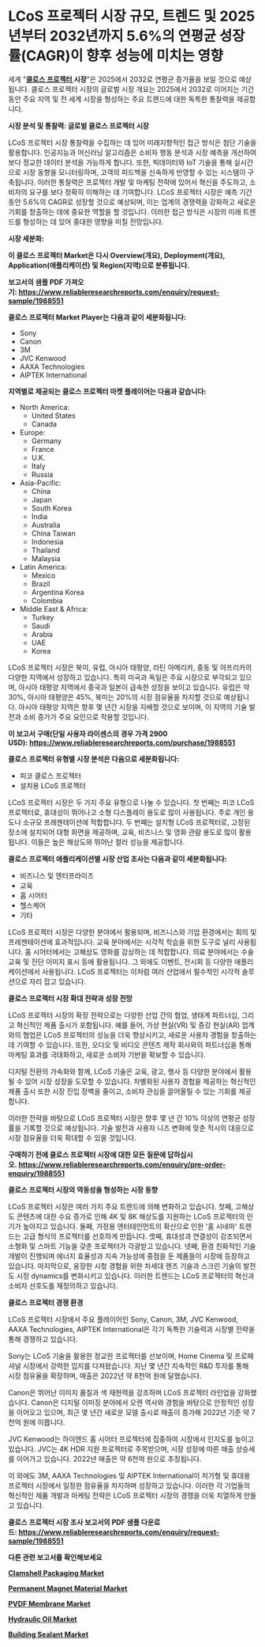 <p><h1>LCoS 프로젝터 시장 규모, 트렌드 및 2025년부터 2032년까지 5.6%의 연평균 성장률(CAGR)이 향후 성능에 미치는 영향</h1></p><p>세계 "<strong><a href="https://www.reliableresearchreports.com/lcos-projector-r1988551?utm_campaign=105&utm_medium=8&utm_source=Github&utm_content=ia&utm_term=01042025&utm_id=lcos-projector">클로스 프로젝터&nbsp;</a></strong><strong>시장</strong>"은 2025에서 2032로 연평균 증가율을 보일 것으로 예상됩니다. 클로스 프로젝터 시장의 글로벌 시장 개요는 2025에서 2032로 이어지는 기간 동안 주요 지역 및 전 세계 시장을 형성하는 주요 트렌드에 대한 독특한 통찰력을 제공합니다.</p>
<p><strong>시장 분석 및 통찰력: 글로벌 클로스 프로젝터 시장</strong></p>
<p><p>LCoS 프로젝터 시장 통찰력을 수집하는 데 있어 미래지향적인 접근 방식은 첨단 기술을 활용합니다. 인공지능과 머신러닝 알고리즘은 소비자 행동 분석과 시장 예측을 개선하여 보다 정교한 데이터 분석을 가능하게 합니다. 또한, 빅데이터와 IoT 기술을 통해 실시간으로 시장 동향을 모니터링하며, 고객의 피드백을 신속하게 반영할 수 있는 시스템이 구축됩니다. 이러한 통찰력은 프로젝터 개발 및 마케팅 전략에 있어서 혁신을 주도하고, 소비자의 요구를 보다 정확히 이해하는 데 기여합니다. LCoS 프로젝터 시장은 예측 기간 동안 5.6%의 CAGR로 성장할 것으로 예상되며, 이는 업계의 경쟁력을 강화하고 새로운 기회를 창출하는 데에 중요한 역할을 할 것입니다. 이러한 접근 방식은 시장의 미래 트렌드를 형성하는 데 있어 중대한 영향을 미칠 전망입니다.</p><a href="%7CAUTHORITHY_DOMAIN_URL%7C?utm_campaign=105&utm_medium=8&utm_source=Github&utm_content=ia&utm_term=01042025&utm_id=lcos-projector"></a></p>
<p><strong>시장 세분화:</strong></p>
<p><strong>이 클로스 프로젝터 Market은 다시 Overview(개요), Deployment(개요), Application(애플리케이션) 및 Region(지역)으로 분류됩니다.</strong></p>
<p><strong>보고서의 샘플 PDF 가져오기:&nbsp;<a href="https://www.reliableresearchreports.com/enquiry/request-sample/1988551?utm_campaign=105&utm_medium=8&utm_source=Github&utm_content=ia&utm_term=01042025&utm_id=lcos-projector">https://www.reliableresearchreports.com/enquiry/request-sample/1988551</a></strong><strong></strong></p>
<p><strong>클로스 프로젝터 Market Player는 다음과 같이 세분화됩니다:</strong></p>
<p><ul><li>Sony</li><li>Canon</li><li>3M</li><li>JVC Kenwood</li><li>AAXA Technologies</li><li>AIPTEK International</li></ul></p>
<p><strong>지역별로 제공되는 클로스 프로젝터 마켓 플레이어는 다음과 같습니다:</strong></p>
<p><ul>
    <li>
        North America:
        <ul>
            <li>United States</li>
            <li>Canada</li>
        </ul>
    </li>
    <li>
        Europe:
        <ul>
            <li>Germany</li>
            <li>France</li>
            <li>U.K.</li>
            <li>Italy</li>
            <li>Russia</li>
        </ul>
    </li>
    <li>
        Asia-Pacific:
        <ul>
            <li>China</li>
            <li>Japan</li>
            <li>South Korea</li>
            <li>India</li>
            <li>Australia</li>
            <li>China Taiwan</li>
            <li>Indonesia</li>
            <li>Thailand</li>
            <li>Malaysia</li>
        </ul>
    </li>
    <li>
        Latin America:
        <ul>
            <li>Mexico</li>
            <li>Brazil</li>
            <li>Argentina Korea</li>
            <li>Colombia</li>
        </ul>
    </li>
    <li>
        Middle East & Africa:
        <ul>
            <li>Turkey</li>
            <li>Saudi</li>
            <li>Arabia</li>
            <li>UAE</li>
            <li>Korea</li>
        </ul>
    </li>
    </ul></p>
<p><p>LCoS 프로젝터 시장은 북미, 유럽, 아시아 태평양, 라틴 아메리카, 중동 및 아프리카의 다양한 지역에서 성장하고 있습니다. 특히 미국과 독일은 주요 시장으로 부각되고 있으며, 아시아 태평양 지역에서 중국과 일본이 급속한 성장을 보이고 있습니다. 유럽은 약 30%, 아시아 태평양은 45%, 북미는 20%의 시장 점유율을 차지할 것으로 예상됩니다. 아시아 태평양 지역은 향후 몇 년간 시장을 지배할 것으로 보이며, 이 지역의 기술 발전과 소비 증가가 주요 요인으로 작용할 것입니다.</p></p>
<p><strong>이 보고서 구매(단일 사용자 라이센스의 경우 가격 2900 USD):&nbsp;<a href="https://www.reliableresearchreports.com/purchase/1988551?utm_campaign=105&utm_medium=8&utm_source=Github&utm_content=ia&utm_term=01042025&utm_id=lcos-projector">https://www.reliableresearchreports.com/purchase/1988551</a></strong></p>
<p><strong>클로스 프로젝터 유형별 시장 분석은 다음으로 세분화됩니다:</strong></p>
<p><ul><li>피코 클로스 프로젝터</li><li>설치용 LCoS 프로젝터</li></ul></p>
<p><p>LCoS 프로젝터 시장은 두 가지 주요 유형으로 나눌 수 있습니다. 첫 번째는 피코 LCoS 프로젝터로, 휴대성이 뛰어나고 소형 디스플레이 용도로 많이 사용됩니다. 주로 개인 용도나 소규모 프레젠테이션에 적합합니다. 두 번째는 설치형 LCoS 프로젝터로, 고정된 장소에 설치되어 대형 화면을 제공하며, 교육, 비즈니스 및 영화 관람 용도로 많이 활용됩니다. 이들은 높은 해상도와 뛰어난 컬러 성능을 제공합니다.</p></p>
<p><strong>클로스 프로젝터 애플리케이션별 시장 산업 조사는 다음과 같이 세분화됩니다:</strong></p>
<p><ul><li>비즈니스 및 엔터프라이즈</li><li>교육</li><li>홈 시어터</li><li>헬스케어</li><li>기타</li></ul></p>
<p><p>LCoS 프로젝터 시장은 다양한 분야에서 활용되며, 비즈니스와 기업 환경에서는 회의 및 프레젠테이션에 효과적입니다. 교육 분야에서는 시각적 학습을 위한 도구로 널리 사용됩니다. 홈 시어터에서는 고해상도 영화를 감상하는 데 적합합니다. 의료 분야에서는 수술 교육 및 진단 이미지 표시 등에 활용됩니다. 그 외에도 이벤트, 전시회 등 다양한 애플리케이션에서 사용됩니다. LCoS 프로젝터는 이처럼 여러 산업에서 필수적인 시각적 솔루션으로 자리 잡고 있습니다.</p></p>
<p><strong>클로스 프로젝터 시장 확대 전략과 성장 전망</strong></p>
<p><p>LCoS 프로젝터 시장의 확장 전략으로는 다양한 산업 간의 협업, 생태계 파트너십, 그리고 혁신적인 제품 출시가 포함됩니다. 예를 들어, 가상 현실(VR) 및 증강 현실(AR) 업계와의 협업은 LCoS 프로젝터의 성능을 더욱 향상시키고, 새로운 사용자 경험을 창출하는 데 기여할 수 있습니다. 또한, 오디오 및 비디오 콘텐츠 제작 회사와의 파트너십을 통해 마케팅 효과를 극대화하고, 새로운 소비자 기반을 확보할 수 있습니다.</p><p>디지털 전환의 가속화와 함께, LCoS 기술은 교육, 광고, 행사 등 다양한 분야에서 활용될 수 있어 시장 성장을 도모할 수 있습니다. 차별화된 사용자 경험을 제공하는 혁신적인 제품 출시 또한 시장 진입 장벽을 줄이고, 소비자 관심을 끌어올릴 수 있는 기회를 제공합니다.</p><p>이러한 전략을 바탕으로 LCoS 프로젝터 시장은 향후 몇 년 간 10% 이상의 연평균 성장률을 기록할 것으로 예상됩니다. 기술 발전과 사용자 니즈 변화에 맞춘 적시의 대응으로 시장 점유율을 더욱 확대할 수 있을 것입니다.</p></p>
<p><strong>구매하기 전에 클로스 프로젝터 시장에 대한 모든 질문에 답하십시오.&nbsp;<a href="https://www.reliableresearchreports.com/enquiry/pre-order-enquiry/1988551?utm_campaign=105&utm_medium=8&utm_source=Github&utm_content=ia&utm_term=01042025&utm_id=lcos-projector">https://www.reliableresearchreports.com/enquiry/pre-order-enquiry/1988551</a></strong><strong></strong></p>
<p><strong>클로스 프로젝터 시장의 역동성을 형성하는 시장 동향</strong></p>
<p><p>LCoS 프로젝터 시장은 여러 가지 주요 트렌드에 의해 변화하고 있습니다. 첫째, 고해상도 콘텐츠에 대한 수요 증가로 인해 4K 및 8K 해상도를 지원하는 LCoS 프로젝터의 인기가 높아지고 있습니다. 둘째, 가정용 엔터테인먼트의 확산으로 인한 '홈 시네마' 트렌드는 고급 형식의 프로젝터를 선호하게 만듭니다. 셋째, 휴대성과 연결성이 강조되면서 소형화 및 스마트 기능을 갖춘 프로젝터가 각광받고 있습니다. 넷째, 환경 친화적인 기술 개발이 진행되며 에너지 효율성과 지속 가능성에 중점을 둔 제품들이 시장에 등장하고 있습니다. 마지막으로, 웅장한 시청 경험을 위한 차세대 렌즈 기술과 스크린 기술의 발전도 시장 dynamics를 변화시키고 있습니다. 이러한 트렌드는 LCoS 프로젝터의 혁신과 소비자 선호도를 재정의하고 있습니다.</p></p>
<p><strong>클로스 프로젝터 경쟁 환경</strong></p>
<p><p>LCoS 프로젝터 시장에서 주요 플레이어인 Sony, Canon, 3M, JVC Kenwood, AAXA Technologies, AIPTEK International은 각기 독특한 기술력과 시장별 전략을 통해 경쟁하고 있습니다.</p><p>Sony는 LCoS 기술을 활용한 정교한 프로젝터를 선보이며, Home Cinema 및 프로페셔널 시장에서 강력한 입지를 다져왔습니다. 지난 몇 년간 지속적인 R&D 투자를 통해 시장 점유율을 확장하며, 매출은 2022년 약 8천억 원에 달했습니다.</p><p>Canon은 뛰어난 이미지 품질과 색 재현력을 강조하며 LCoS 프로젝터 라인업을 강화했습니다. Canon은 디지털 이미징 분야에서 오랜 역사와 경험을 바탕으로 안정적인 성장을 이어오고 있으며, 최근 몇 년간 새로운 모델 출시로 매출이 증가해 2022년 기준 약 7천억 원에 이릅니다.</p><p>JVC Kenwood는 하이엔드 홈 시어터 프로젝터에 집중하여 시장에서 인지도를 높이고 있습니다. JVC는 4K HDR 지원 프로젝터로 주목받으며, 시장 성장에 따른 매출 상승세를 이어가고 있습니다. 2022년 매출은 약 6천억 원으로 추정됩니다.</p><p>이 외에도 3M, AAXA Technologies 및 AIPTEK International이 저가형 및 휴대용 프로젝터 시장에서 일정한 점유율을 차지하며 성장하고 있습니다. 이러한 각 기업들의 혁신적인 제품 개발과 마케팅 전략은 LCoS 프로젝터 시장의 경쟁을 더욱 치열하게 만들고 있습니다.</p></p>
<p><strong>클로스 프로젝터 시장 조사 보고서의 PDF 샘플 다운로드:&nbsp;<a href="https://www.reliableresearchreports.com/enquiry/request-sample/1988551?utm_campaign=105&utm_medium=8&utm_source=Github&utm_content=ia&utm_term=01042025&utm_id=lcos-projector">https://www.reliableresearchreports.com/enquiry/request-sample/1988551</a></strong></p>
<p><strong></strong></p>
<p><strong></strong></p>
<p><strong></strong></p>
<p><strong></strong></p>
<p><strong>다른 관련 보고서를 확인해보세요</strong></p>
<p><strong><p><a href="https://github.com/latzerelfigo48/Market-Research-Report-List-1/blob/main/clamshell-packaging-market.md?utm_campaign=105&utm_medium=8&utm_source=Github&utm_content=ia&utm_term=01042025&utm_id=lcos-projector">Clamshell Packaging Market</a></p><p><a href="https://github.com/decockogbaro25/Market-Research-Report-List-1/blob/main/permanent-magnet-material-market.md?utm_campaign=105&utm_medium=8&utm_source=Github&utm_content=ia&utm_term=01042025&utm_id=lcos-projector">Permanent Magnet Material Market</a></p><p><a href="https://github.com/panciujoslin3/Market-Research-Report-List-1/blob/main/pvdf-membrane-market.md?utm_campaign=105&utm_medium=8&utm_source=Github&utm_content=ia&utm_term=01042025&utm_id=lcos-projector">PVDF Membrane Market</a></p><p><a href="https://github.com/drielvinki/Market-Research-Report-List-1/blob/main/hydraulic-oil-market.md?utm_campaign=105&utm_medium=8&utm_source=Github&utm_content=ia&utm_term=01042025&utm_id=lcos-projector">Hydraulic Oil Market</a></p><p><a href="https://github.com/ghaligopezf5/Market-Research-Report-List-1/blob/main/building-sealant-market.md?utm_campaign=105&utm_medium=8&utm_source=Github&utm_content=ia&utm_term=01042025&utm_id=lcos-projector">Building Sealant Market</a></p></strong></p>